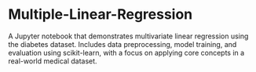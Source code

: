 # Multiple-Linear-Regression
A Jupyter notebook that demonstrates multivariate linear regression using the diabetes dataset. Includes data preprocessing, model training, and evaluation using scikit-learn, with a focus on applying core concepts in a real-world medical dataset.
